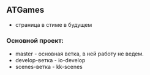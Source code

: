 ## ATGames

* страница в стиме в будущем

### Основной проект:
* master - основная ветка, в ней работу не ведем.
* develop-ветка - io-develop
* scenes-ветка - kk-scenes



